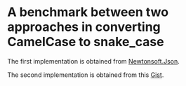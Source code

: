 # A benchmark between two approaches in converting CamelCase to snake_case

The first implementation is obtained from [Newtonsoft.Json](https://github.com/JamesNK/Newtonsoft.Json/blob/cdf10151d507d497a3f9a71d36d544b199f73435/Src/Newtonsoft.Json/Utilities/StringUtils.cs).

The second implementation is obtained from this [Gist](https://gist.github.com/vkobel/d7302c0076c64c95ef4b).